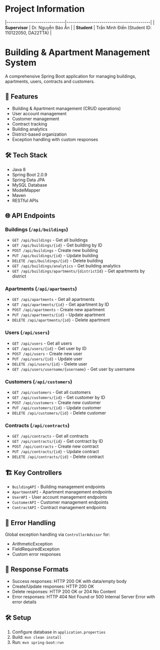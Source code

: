 # Project Information
|------------------------------|-------------------------------------------|
| **Supervisor**               | Dr. Nguyễn Bảo Ân                         |
| **Student**                  | Trần Minh Điền (Student ID: 110122050, DA22TTA) |


# Building & Apartment Management System

A comprehensive Spring Boot application for managing buildings, apartments, users, contracts and customers.

## 🚀 Features
- Building & Apartment management (CRUD operations)
- User account management
- Customer management
- Contract tracking
- Building analytics
- District-based organization
- Exception handling with custom responses

## 🛠 Tech Stack
- Java 8
- Spring Boot 2.0.9
- Spring Data JPA
- MySQL Database
- ModelMapper
- Maven
- RESTful APIs

## 🌐 API Endpoints

### Buildings (`/api/buildings`)
- `GET /api/buildings` - Get all buildings
- `GET /api/buildings/{id}` - Get building by ID
- `POST /api/buildings` - Create new building
- `PUT /api/buildings/{id}` - Update building
- `DELETE /api/buildings/{id}` - Delete building
- `GET /api/buildings/analytics` - Get building analytics
- `GET /api/buildings/apartments/{districtId}` - Get apartments by district

### Apartments (`/api/apartments`)
- `GET /api/apartments` - Get all apartments
- `GET /api/apartments/{id}` - Get apartment by ID
- `POST /api/apartments` - Create new apartment
- `PUT /api/apartments/{id}` - Update apartment
- `DELETE /api/apartments/{id}` - Delete apartment

### Users (`/api/users`)
- `GET /api/users` - Get all users
- `GET /api/users/{id}` - Get user by ID
- `POST /api/users` - Create new user
- `PUT /api/users/{id}` - Update user
- `DELETE /api/users/{id}` - Delete user
- `GET /api/users/username/{username}` - Get user by username

### Customers (`/api/customers`)
- `GET /api/customers` - Get all customers
- `GET /api/customers/{id}` - Get customer by ID
- `POST /api/customers` - Create new customer
- `PUT /api/customers/{id}` - Update customer
- `DELETE /api/customers/{id}` - Delete customer

### Contracts (`/api/contracts`)
- `GET /api/contracts` - Get all contracts
- `GET /api/contracts/{id}` - Get contract by ID
- `POST /api/contracts` - Create new contract
- `PUT /api/contracts/{id}` - Update contract
- `DELETE /api/contracts/{id}` - Delete contract

## 🏗 Key Controllers
- `BuildingAPI` - Building management endpoints
- `ApartmentAPI` - Apartment management endpoints
- `UserAPI` - User account management endpoints
- `CustomerAPI` - Customer management endpoints
- `ContractAPI` - Contract management endpoints

## 🔧 Error Handling
Global exception handling via `ControllerAdvisor` for:
- ArithmeticException
- FieldRequiredException
- Custom error responses

## 📝 Response Formats
- Success responses: HTTP 200 OK with data/empty body
- Create/Update responses: HTTP 200 OK
- Delete responses: HTTP 200 OK or 204 No Content
- Error responses: HTTP 404 Not Found or 500 Internal Server Error with error details

## 🛠 Setup
1. Configure database in `application.properties`
2. Build: `mvn clean install`
3. Run: `mvn spring-boot:run`